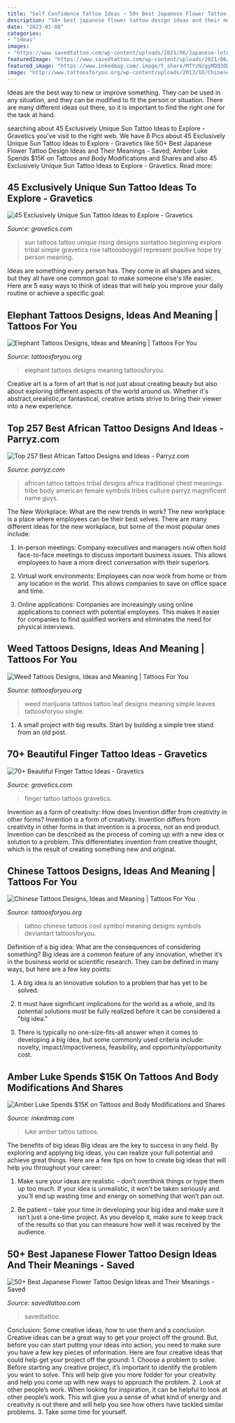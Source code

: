 ```yaml
---
title: "Self Confidence Tattoo Ideas ~ 50+ Best Japanese Flower Tattoo Design Ideas And Their Meanings"
description: "50+ best japanese flower tattoo design ideas and their meanings"
date: "2023-01-08"
categories:
- "ideas"
images:
- "https://www.savedtattoo.com/wp-content/uploads/2021/06/Japanese-lotus-tattoo-5.jpg"
featuredImage: "https://www.savedtattoo.com/wp-content/uploads/2021/06/Japanese-lotus-tattoo-5.jpg"
featured_image: "https://www.inkedmag.com/.image/t_share/MTYzNzgyMDQ3ODcyMDY3Mjk3/amberluke_social.jpg"
image: "http://www.tattoosforyou.org/wp-content/uploads/2013/10/Chinese-Symbol-For-Love-Tattoo-768x1024.jpg"
---
```



Ideas are the best way to new or improve something. They can be used in any situation, and they can be modified to fit the person or situation. There are many different ideas out there, so it is important to find the right one for the task at hand.

	

		
searching about 45 Exclusively Unique Sun Tattoo Ideas to Explore - Gravetics you've visit to the right web. We have 8 Pics about 45 Exclusively Unique Sun Tattoo Ideas to Explore - Gravetics like 50+ Best Japanese Flower Tattoo Design Ideas and Their Meanings - Saved, Amber Luke Spends $15K on Tattoos and Body Modifications and Shares and also 45 Exclusively Unique Sun Tattoo Ideas to Explore - Gravetics. Read more:
		
    
## 45 Exclusively Unique Sun Tattoo Ideas To Explore - Gravetics

<img loading=lazy src="http://www.gravetics.com/wp-content/uploads/2017/05/linetattoo-lineworktattoo-blacktattoo-blackworktattoo-suntattoo-minitattoo.jpg" onerror="this.onerror=null;this.src='https://tse1.mm.bing.net/th?id=OIP.ng6oGNjcMkAI8XkoVszQbwHaHa&amp;pid=15.1';" alt="45 Exclusively Unique Sun Tattoo Ideas to Explore - Gravetics">

_Source: gravetics.com_

>sun tattoos tattoo unique rising designs suntattoo beginning explore tribal simple gravetics rise tattoosboygirl represent positive hope try person meaning. 

	

Ideas are something every person has. They come in all shapes and sizes, but they all have one common goal: to make someone else's life easier. Here are 5 easy ways to think of ideas that will help you improve your daily routine or achieve a specific goal: 

    
## Elephant Tattoos Designs, Ideas And Meaning | Tattoos For You

<img loading=lazy src="http://www.tattoosforyou.org/wp-content/uploads/2013/09/Elephant-Tattoos.jpg" onerror="this.onerror=null;this.src='https://tse3.mm.bing.net/th?id=OIP.W9ZIH8oYBC5_egr4_RYiHgHaLF&amp;pid=15.1';" alt="Elephant Tattoos Designs, Ideas and Meaning | Tattoos For You">

_Source: tattoosforyou.org_

>elephant tattoos designs meaning tattoosforyou. 

	

Creative art is a form of art that is not just about creating beauty but also about exploring different aspects of the world around us. Whether it's abstract,orealistic,or fantastical, creative artists strive to bring their viewer into a new experience.

    
## Top 257 Best African Tattoo Designs And Ideas - Parryz.com

<img loading=lazy src="http://parryz.com/wp-content/uploads/2017/11/Traditional-Africa-Tattoo.jpg" onerror="this.onerror=null;this.src='https://tse2.mm.bing.net/th?id=OIP.9cr0Vd1OTaNucvqd9OQv8wHaLI&amp;pid=15.1';" alt="Top 257 Best African Tattoo Designs and Ideas - Parryz.com">

_Source: parryz.com_

>african tattoo tattoos tribal designs africa traditional chest meanings tribe body american female symbols tribes culture parryz magnificent name guys. 

	

The New Workplace: What are the new trends in work?
The new workplace is a place where employees can be their best selves. There are many different ideas for the new workplace, but some of the most popular ones include:
1. In-person meetings: Company executives and managers now often hold face-to-face meetings to discuss important business issues. This allows employees to have a more direct conversation with their superiors.

2. Virtual work environments: Employees can now work from home or from any location in the world. This allows companies to save on office space and time.

3. Online applications: Companies are increasingly using online applications to connect with potential employees. This makes it easier for companies to find qualified workers and eliminates the need for physical interviews.

    
## Weed Tattoos Designs, Ideas And Meaning | Tattoos For You

<img loading=lazy src="https://www.tattoosforyou.org/wp-content/uploads/2016/05/Tattoos-of-Weed.jpg" onerror="this.onerror=null;this.src='https://tse1.mm.bing.net/th?id=OIP.-evrd1IIIXRZO4E3pj31gAHaJ4&amp;pid=15.1';" alt="Weed Tattoos Designs, Ideas and Meaning | Tattoos For You">

_Source: tattoosforyou.org_

>weed marijuana tattoos tattoo leaf designs meaning simple leaves tattoosforyou single. 

	

1. A small project with big results. Start by building a simple tree stand from an old post.

    
## 70+ Beautiful Finger Tattoo Ideas - Gravetics

<img loading=lazy src="https://www.gravetics.com/wp-content/uploads/2018/05/Finger-Tattoo-Ideas-65.jpg" onerror="this.onerror=null;this.src='https://tse2.mm.bing.net/th?id=OIP.5c9h0swrU5zYIeYroPDT-QHaHa&amp;pid=15.1';" alt="70+ Beautiful Finger Tattoo Ideas - Gravetics">

_Source: gravetics.com_

>finger tattoo tattoos gravetics. 

	

Invention as a form of creativity: How does Invention differ from creativity in other forms?
Invention is a form of creativity. Invention differs from creativity in other forms in that invention is a process, not an end product. Invention can be described as the process of coming up with a new idea or solution to a problem. This differentiates invention from creative thought, which is the result of creating something new and original.

    
## Chinese Tattoos Designs, Ideas And Meaning | Tattoos For You

<img loading=lazy src="http://www.tattoosforyou.org/wp-content/uploads/2013/10/Chinese-Symbol-For-Love-Tattoo-768x1024.jpg" onerror="this.onerror=null;this.src='https://tse2.mm.bing.net/th?id=OIP.pBgtkMXp60VJ_b1tlzbLVwHaJ4&amp;pid=15.1';" alt="Chinese Tattoos Designs, Ideas and Meaning | Tattoos For You">

_Source: tattoosforyou.org_

>tattoo chinese tattoos cool symbol meaning designs symbols deviantart tattoosforyou. 

	

Definition of a big idea: What are the consequences of considering something?
Big ideas are a common feature of any innovation, whether it’s in the business world or scientific research. They can be defined in many ways, but here are a few key points:
1. A big idea is an innovative solution to a problem that has yet to be solved.

2. It must have significant implications for the world as a whole, and its potential solutions must be fully realized before it can be considered a "big idea."

3. There is typically no one-size-fits-all answer when it comes to developing a big idea, but some commonly used criteria include: novelty, impact/impactiveness, feasibility, and opportunity/opportunity cost. 

    
## Amber Luke Spends $15K On Tattoos And Body Modifications And Shares

<img loading=lazy src="https://www.inkedmag.com/.image/t_share/MTYzNzgyMDQ3ODcyMDY3Mjk3/amberluke_social.jpg" onerror="this.onerror=null;this.src='https://tse2.mm.bing.net/th?id=OIP.qJBezREiBIoCX5MTQyilUQHaD4&amp;pid=15.1';" alt="Amber Luke Spends $15K on Tattoos and Body Modifications and Shares">

_Source: inkedmag.com_

>luke amber tattoo tattoos. 

	

The benefits of big ideas
Big ideas are the key to success in any field. By exploring and applying big ideas, you can realize your full potential and achieve great things. Here are a few tips on how to create big ideas that will help you throughout your career:
1. Make sure your ideas are realistic – don’t overthink things or hype them up too much. If your idea is unrealistic, it won’t be taken seriously and you’ll end up wasting time and energy on something that won’t pan out.

2. Be patient – take your time in developing your big idea and make sure it isn’t just a one-time project. As you develop it, make sure to keep track of the results so that you can measure how well it was received by the audience.


    
## 50+ Best Japanese Flower Tattoo Design Ideas And Their Meanings - Saved

<img loading=lazy src="https://www.savedtattoo.com/wp-content/uploads/2021/06/Japanese-lotus-tattoo-5.jpg" onerror="this.onerror=null;this.src='https://tse3.mm.bing.net/th?id=OIP.sYnsUgEQ2wjL-S71dlG_sgHaIQ&amp;pid=15.1';" alt="50+ Best Japanese Flower Tattoo Design Ideas and Their Meanings - Saved">

_Source: savedtattoo.com_

>savedtattoo. 

	

Conclusion: Some creative ideas, how to use them and a conclusion.
Creative ideas can be a great way to get your project off the ground. But, before you can start putting your ideas into action, you need to make sure you have a few key pieces of information. Here are four creative ideas that could help get your project off the ground: 1. Choose a problem to solve. Before starting any creative project, it’s important to identify the problem you want to solve. This will help give you more fodder for your creativity and help you come up with new ways to approach the problem. 2. Look at other people’s work. When looking for inspiration, it can be helpful to look at other people’s work. This will give you a sense of what kind of energy and creativity is out there and will help you see how others have tackled similar problems. 3. Take some time for yourself.

